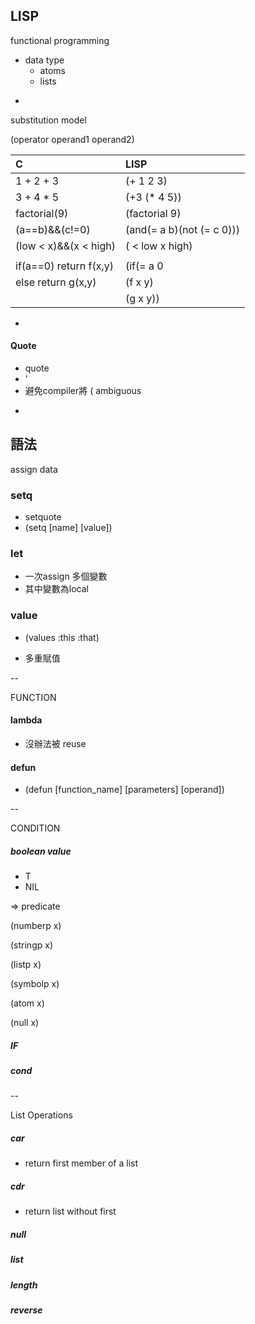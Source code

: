 ## LISP

functional programming

* data type 
  * atoms
  * lists

-

substitution model

\(operator operand1 operand2\)

| C | LISP |
| :--- | :--- |
| 1 + 2 + 3 | \(+ 1 2 3\) |
| 3 + 4 \* 5 | \(+3 \(\* 4 5\)\) |
| factorial\(9\) | \(factorial 9\) |
| \(a==b\)&&\(c!=0\) | \(and\(= a b\)\(not \(= c 0\)\)\) |
| \(low &lt; x\)&&\(x &lt; high\) | \( &lt; low x high\) |
|  |  |
| if\(a==0\) return f\(x,y\) | \(if\(= a 0 |
| else return g\(x,y\) | \(f x y\) |
|  | \(g x y\)\) |

-

#### Quote

* quote
* '
* 避免compiler將 \( ambiguous

-

## 語法

assign data

### setq

* setquote
* \(setq \[name\] \[value\]\)

### let

* 一次assign 多個變數
* 其中變數為local

### value

* \(values :this :that\)

* 多重賦值

--

FUNCTION

#### lambda

* 沒辦法被 reuse

#### defun

* \(defun \[function\_name\] \[parameters\] \[operand\]\)

--

CONDITION

##### boolean value

* T
* NIL

=&gt; predicate

\(numberp x\)

\(stringp x\)

\(listp x\)

\(symbolp x\)

\(atom x\)

\(null x\)

##### IF

##### cond

--

List Operations

##### car

* return first member of a list

##### cdr

* return list without first

##### null

##### list

##### length

##### reverse



